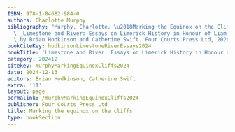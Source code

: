 ```yaml
---
ISBN: 978-1-84682-984-0
authors: Charlotte Murphy
bibliography: "Murphy, Charlotte. \u2018Marking the Equinox on the Cliffs\u2019. In\
  \ _Limestone and River: Essays on Limerick History in Honour of Liam Irwin_, edited\
  \ by Brian Hodkinson and Catherine Swift. Four Courts Press Ltd, 2024."
bookCiteKey: hodkinsonLimestoneRiverEssays2024
bookTitle: 'Limestone and River: Essays on Limerick History in Honour of Liam Irwin'
category: 202412
citekey: murphyMarkingEquinoxCliffs2024
date: 2024-12-13
editors: Brian Hodkinson, Catherine Swift
extra: '11'
layout: page
permalink: /murphyMarkingEquinoxCliffs2024
publisher: Four Courts Press Ltd
title: Marking the equinox on the cliffs
type: bookSection
---
```

